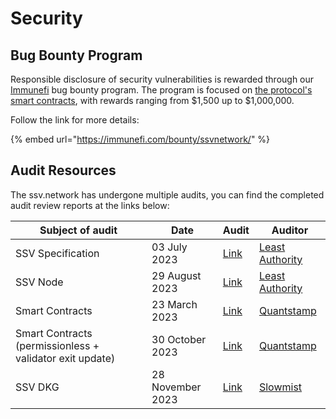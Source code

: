 # Security

## Bug Bounty Program

Responsible disclosure of security vulnerabilities is rewarded through our [Immunefi](https://immunefi.com/bounty/ssvnetwork/) bug bounty program. The program is focused on [the protocol's smart contracts](https://github.com/ssvlabs/ssv-network), with rewards ranging from $1,500 up to $1,000,000.

Follow the link for more details:

{% embed url="https://immunefi.com/bounty/ssvnetwork/" %}

## Audit Resources

The ssv.network has undergone multiple audits, you can find the completed audit review reports at the links below:

| Subject of audit                                         | Date             | Audit                                                                                                                                                                    | Auditor                                         |
| -------------------------------------------------------- | ---------------- | ------------------------------------------------------------------------------------------------------------------------------------------------------------------------ | ----------------------------------------------- |
| SSV Specification                                        | 03 July 2023     | [Link](https://github.com/ssvlabs/ssv-spec/blob/main/docs/audits/Least%20Authority%20-%20Coin%20Dash%20Ltd.%20SSV%20Specification%20Final%20Audit%20Report\_Updated.pdf) | [Least Authority](https://leastauthority.com/)  |
| SSV Node                                                 | 29 August 2023   | [Link](https://github.com/ssvlabs/ssv/blob/main/audits/Least%20Authority.pdf)                                                                                            | [Least Authority](https://leastauthority.com/)  |
| Smart Contracts                                          | 23 March 2023    | [Link](https://github.com/ssvlabs/ssv-network/blob/main/contracts/audits/2023-03-42\_Quantstamp\_v1.0.0-rc3.pdf)                                                         | [Quantstamp](https://quantstamp.com/)           |
| Smart Contracts (permissionless + validator exit update) | 30 October 2023  | [Link](https://github.com/ssvlabs/ssv-network/blob/main/contracts/audits/2023-30-10\_Quantstamp\_v1.0.2.pdf)                                                             | [Quantstamp](https://quantstamp.com/)           |
| SSV DKG                                                  | 28 November 2023 | [Link](https://github.com/ssvlabs/ssv-dkg/blob/main/audits/SlowMist%20Audit%20Report.pdf)                                                                                | [Slowmist](https://www.slowmist.com/index.html) |
